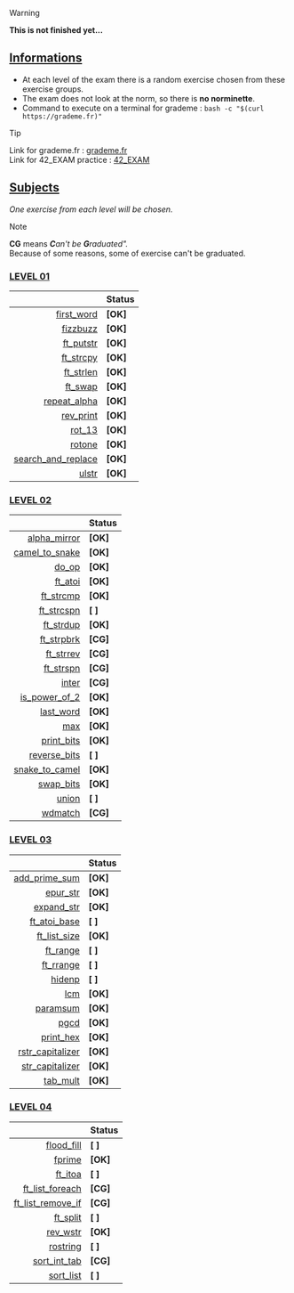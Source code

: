 > [!WARNING]
> **This is not finished yet...**

## <ins>Informations</ins>

- At each level of the exam there is a random exercise chosen from these exercise groups.
- The exam does not look at the norm, so there is **no norminette**.
- Command to execute on a terminal for grademe : ```bash -c "$(curl https://grademe.fr)"```
  
> [!TIP] 
> Link for grademe.fr : [grademe.fr](https://grademe.fr) <br>
> Link for 42_EXAM practice : [42_EXAM](https://github.com/JCluzet/42_EXAM)


## <ins>Subjects</ins>

*One exercise from each level will be chosen.*
> [!NOTE]
> **CG** means ***C**an't be **G**raduated".* <br>
> Because of some reasons, some of exercise can't be graduated.

### [LEVEL 01](https://github.com/TojoniainaR/Exam42_rank02/tree/9dfa67f7b857459cd85cf12625566e7cb1bd0c21/Level%201)

|                                                                                                              |   Status   |
|-------------------------------------------------------------------------------------------------------------:|------------|
|  [first_word](https://github.com/TojoniainaR/Exam42_rank02/blob/main/Level%201/first_word)                   |  **[OK]**  |
|  [fizzbuzz](https://github.com/TojoniainaR/Exam42_Rank02/blob/main/Level%201/fizzbuzz)                       |  **[OK]**  |
|  [ft_putstr](https://github.com/TojoniainaR/Exam42_Rank02/blob/main/Level%201/ft_putstr)                     |  **[OK]**  |
|  [ft_strcpy](https://github.com/TojoniainaR/Exam42_Rank02/blob/main/Level%201/ft_strcpy)                     |  **[OK]**  |
|  [ft_strlen](https://github.com/TojoniainaR/Exam42_Rank02/blob/main/Level%201/ft_strlen)                     |  **[OK]**  |
|  [ft_swap](https://github.com/TojoniainaR/Exam42_Rank02/blob/main/Level%201/ft_swap)                         |  **[OK]**  |
|  [repeat_alpha](https://github.com/TojoniainaR/Exam42_Rank02/blob/main/Level%201/repeat_alpha)               |  **[OK]**  |
|  [rev_print](https://github.com/TojoniainaR/Exam42_Rank02/blob/main/Level%201/rev_print)                     |  **[OK]**  |
|  [rot_13](https://github.com/TojoniainaR/Exam42_Rank02/blob/main/Level%201/rot_13)                           |  **[OK]**  |
|  [rotone](https://github.com/TojoniainaR/Exam42_Rank02/blob/main/Level%201/rotone)                           |  **[OK]**  |
|  [search_and_replace](https://github.com/TojoniainaR/Exam42_Rank02/blob/main/Level%201/search_and_replace)   |  **[OK]**  |
|  [ulstr](https://github.com/TojoniainaR/Exam42_Rank02/blob/main/Level%201/ulstr)                             |  **[OK]**  |

### [LEVEL 02](https://github.com/TojoniainaR/Exam42_rank02/tree/9dfa67f7b857459cd85cf12625566e7cb1bd0c21/Level%202)

|                                                                                                              |  Status    |
|-------------------------------------------------------------------------------------------------------------:|------------|
|  [alpha_mirror](https://github.com/TojoniainaR/Exam42_rank02/blob/main/Level%202/alpha_mirror)               |  **[OK]**  |
|  [camel_to_snake](https://github.com/TojoniainaR/Exam42_rank02/blob/main/Level%202/camel_to_snake)           |  **[OK]**  |
|  [do_op](https://github.com/TojoniainaR/Exam42_rank02/blob/main/Level%202/do_op)                             |  **[OK]**  |
|  [ft_atoi](https://github.com/TojoniainaR/Exam42_rank02/blob/main/Level%202/ft_atoi)                         |  **[OK]**  |
|  [ft_strcmp](https://github.com/TojoniainaR/Exam42_rank02/blob/main/Level%202/ft_strcmp)                     |  **[OK]**  |
|  [ft_strcspn](https://github.com/TojoniainaR/Exam42_rank02/blob/main/Level%202/ft_strcspn)                   |  **[  ]**  |
|  [ft_strdup](https://github.com/TojoniainaR/Exam42_rank02/blob/main/Level%202/ft_strdup)                     |  **[OK]**  |
|  [ft_strpbrk](https://github.com/TojoniainaR/Exam42_rank02/blob/main/Level%202/ft_strpbrk)                   |  **[CG]**  |
|  [ft_strrev](https://github.com/TojoniainaR/Exam42_rank02/blob/main/Level%202/ft_strrev)                     |  **[CG]**  |
|  [ft_strspn](https://github.com/TojoniainaR/Exam42_rank02/blob/main/Level%202/ft_strspn)                     |  **[CG]**  |
|  [inter](https://github.com/TojoniainaR/Exam42_rank02/blob/main/Level%202/inter)                             |  **[CG]**  |
|  [is_power_of_2](https://github.com/TojoniainaR/Exam42_rank02/blob/main/Level%202/is_power_of_2)             |  **[OK]**  |
|  [last_word](https://github.com/TojoniainaR/Exam42_rank02/blob/main/Level%202/last_word)                     |  **[OK]**  |
|  [max](https://github.com/TojoniainaR/Exam42_rank02/blob/main/Level%202/max)                                 |  **[OK]**  |
|  [print_bits](https://github.com/TojoniainaR/Exam42_rank02/blob/main/Level%202/print_bits)                   |  **[OK]**  |
|  [reverse_bits](https://github.com/TojoniainaR/Exam42_rank02/blob/main/Level%202/reverse_bits)               |  **[  ]**  |
|  [snake_to_camel](https://github.com/TojoniainaR/Exam42_rank02/blob/main/Level%202/snake_to_camel)           |  **[OK]**  |
|  [swap_bits](https://github.com/TojoniainaR/Exam42_rank02/blob/main/Level%202/swap_bits)                     |  **[OK]**  |
|  [union](https://github.com/TojoniainaR/Exam42_rank02/blob/main/Level%202/union)                             |  **[  ]**  |
|  [wdmatch](https://github.com/TojoniainaR/Exam42_rank02/blob/main/Level%202/wdmatch)                         |  **[CG]**  |

### [LEVEL 03](https://github.com/TojoniainaR/Exam42_rank02/tree/9dfa67f7b857459cd85cf12625566e7cb1bd0c21/Level%203)

|                                                                                                              |   Status   |
|-------------------------------------------------------------------------------------------------------------:|------------|
|  [add_prime_sum](https://github.com/TojoniainaR/Exam42_rank02/blob/main/Level%203/add_prime_sum)             |  **[OK]**  |
|  [epur_str](https://github.com/TojoniainaR/Exam42_rank02/blob/main/Level%203/epur_str)                       |  **[OK]**  |
|  [expand_str](https://github.com/TojoniainaR/Exam42_rank02/blob/main/Level%203/expand_str)                   |  **[OK]**  |
|  [ft_atoi_base](https://github.com/TojoniainaR/Exam42_rank02/blob/main/Level%203/ft_atoi_base)               |  **[  ]**  |
|  [ft_list_size](https://github.com/TojoniainaR/Exam42_rank02/blob/main/Level%203/ft_list_size)               |  **[OK]**  |
|  [ft_range](https://github.com/TojoniainaR/Exam42_rank02/blob/main/Level%203/ft_range)                       |  **[  ]**  |
|  [ft_rrange](https://github.com/TojoniainaR/Exam42_rank02/blob/main/Level%203/ft_rrange)                     |  **[  ]**  |
|  [hidenp](https://github.com/TojoniainaR/Exam42_rank02/blob/main/Level%203/hidenp)                           |  **[  ]**  |
|  [lcm](https://github.com/TojoniainaR/Exam42_rank02/blob/main/Level%203/lcm)                                 |  **[OK]**  |
|  [paramsum](https://github.com/TojoniainaR/Exam42_rank02/blob/main/Level%203/paramsum)                       |  **[OK]**  |
|  [pgcd](https://github.com/TojoniainaR/Exam42_rank02/blob/main/Level%203/pgcd)                               |  **[OK]**  |
|  [print_hex](https://github.com/TojoniainaR/Exam42_rank02/blob/main/Level%203/print_hex)                     |  **[OK]**  |
|  [rstr_capitalizer](https://github.com/TojoniainaR/Exam42_rank02/blob/main/Level%203/rstr_capitalizer)       |  **[OK]**  |
|  [str_capitalizer](https://github.com/TojoniainaR/Exam42_rank02/blob/main/Level%203/str_capitalizer)         |  **[OK]**  |
|  [tab_mult](https://github.com/TojoniainaR/Exam42_rank02/blob/main/Level%203/tab_mult)                       |  **[OK]**  |

### [LEVEL 04](https://github.com/TojoniainaR/Exam42_rank02/tree/9dfa67f7b857459cd85cf12625566e7cb1bd0c21/Level%204)

|                                                                                                              |   Status   |
|-------------------------------------------------------------------------------------------------------------:|------------|
|  [flood_fill](https://github.com/TojoniainaR/Exam42_rank02/blob/main/Level%204/flood_fill)                   |  **[  ]**  |
|  [fprime](https://github.com/TojoniainaR/Exam42_rank02/blob/main/Level%204/fprime)                           |  **[OK]**  |
|  [ft_itoa](https://github.com/TojoniainaR/Exam42_rank02/blob/main/Level%204/ft_itoa)                         |  **[  ]**  |
|  [ft_list_foreach](https://github.com/TojoniainaR/Exam42_rank02/blob/main/Level%204/ft_list_foreach)         |  **[CG]**  |
|  [ft_list_remove_if](https://github.com/TojoniainaR/Exam42_rank02/blob/main/Level%204/ft_list_remove_if)     |  **[CG]**  |
|  [ft_split](https://github.com/TojoniainaR/Exam42_rank02/blob/main/Level%204/ft_split)                       |  **[  ]**  |
|  [rev_wstr](https://github.com/TojoniainaR/Exam42_rank02/blob/main/Level%204/rev_wstr)                       |  **[OK]**  |
|  [rostring](https://github.com/TojoniainaR/Exam42_rank02/blob/main/Level%204/rostring)                       |  **[  ]**  |
|  [sort_int_tab](https://github.com/TojoniainaR/Exam42_rank02/blob/main/Level%204/sort_int_tab)               |  **[CG]**  |
|  [sort_list](https://github.com/TojoniainaR/Exam42_rank02/blob/main/Level%204/sort_list)                     |  **[  ]**  |
<br>

